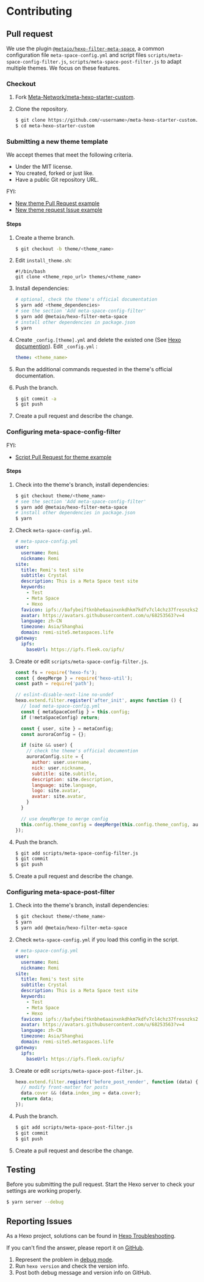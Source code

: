 # Contributing

## Pull request

We use the plugin [`@metaio/hexo-filter-meta-space`](https://www.npmjs.com/package/@metaio/hexo-filter-meta-space), a common configuration file `meta-space-config.yml` and script files `scripts/meta-space-config-filter.js`, `scripts/meta-space-post-filter.js` to adapt multiple themes. We focus on these features.

### Checkout

1. Fork [Meta-Network/meta-hexo-starter-custom](https://github.com/Meta-Network/meta-hexo-starter-custom).

2. Clone the repository.

    ``` bash
    $ git clone https://github.com/<username>/meta-hexo-starter-custom.git
    $ cd meta-hexo-starter-custom
    ```

### Submitting a new theme template

We accept themes that meet the following criteria.

- Under the MIT license.
- You created, forked or just like.
- Have a public Git repository URL.

FYI: 

- [New theme Pull Request example](https://github.com/Meta-Network/meta-hexo-starter-custom/pull/8)
- [New theme request Issue example](https://github.com/Meta-Network/meta-hexo-starter-custom/issues/7)

#### Steps

1. Create a theme branch.

    ``` bash
    $ git checkout -b theme/<theme_name>
    ```

2. Edit `install_theme.sh`:

    ```shell
    #!/bin/bash
    git clone <theme_repo_url> themes/<theme_name>
    ```

3. Install dependencies:

    ```bash
    # optional, check the theme's official documentation
    $ yarn add <theme_dependencies>
    # see the section 'Add meta-space-config-filter'
    $ yarn add @metaio/hexo-filter-meta-space 
    # install other dependencies in package.json
    $ yarn
    ```

4. Create `_config.[theme].yml` and delete the existed one (See [Hexo documention](https://hexo.io/docs/configuration#Alternate-Theme-Config)). Edit `_config.yml` :
    ```yaml
    theme: <theme_name>
    ```

5. Run the additional commands requested in the theme's official documentation.

6. Push the branch.

    ``` bash
    $ git commit -a
    $ git push
    ```

7. Create a pull request and describe the change.

### Configuring meta-space-config-filter

FYI: 

- [Script Pull Request for theme example](https://github.com/Meta-Network/meta-hexo-starter-custom/pull/3)

#### Steps

1. Check into the theme's branch, install dependencies:

    ``` bash
    $ git checkout theme/<theme_name>
    # see the section 'Add meta-space-config-filter'
    $ yarn add @metaio/hexo-filter-meta-space 
    # install other dependencies in package.json
    $ yarn
    ```

2. Check `meta-space-config.yml`.

    ```yaml
    # meta-space-config.yml
    user:
      username: Remi
      nickname: Remi
    site:
      title: Remi's test site
      subtitle: Crystal
      description: This is a Meta Space test site
      keywords:
        - Test
        - Meta Space
        - Hexo
      favicon: ipfs://bafybeiftknbhe6aainxnkdhkm7kdfv7cl4chz37fresnzks2cqwawfv6ki
      avatar: https://avatars.githubusercontent.com/u/68253563?v=4
      language: zh-CN
      timezone: Asia/Shanghai
      domain: remi-site5.metaspaces.life
    gateway:
      ipfs:
        baseUrl: https://ipfs.fleek.co/ipfs/
    ```

3. Create or edit `scripts/meta-space-config-filter.js`. 

    ```js
    const fs = require('hexo-fs');
    const { deepMerge } = require('hexo-util');
    const path = require('path');
    
    // eslint-disable-next-line no-undef
    hexo.extend.filter.register('after_init', async function () {
      // load meta-space-config.yml
      const { metaSpaceConfig } = this.config;
      if (!metaSpaceConfig) return;
    
      const { user, site } = metaConfig;
      const auroraConfig = {};
    
      if (site && user) {
        // check the theme's official documention
        auroraConfig.site = {
          author: user.username,
          nick: user.nickname,
          subtitle: site.subtitle,
          description: site.description,
          language: site.language,
          logo: site.avatar,
          avatar: site.avatar,
        }
      }
    
      // use deepMerge to merge config
      this.config.theme_config = deepMerge(this.config.theme_config, auroraConfig);
    });
    ```

4. Push the branch.

    ``` bash
    $ git add scripts/meta-space-config-filter.js
    $ git commit
    $ git push
    ```

5. Create a pull request and describe the change.

### Configuring meta-space-post-filter

1. Check into the theme's branch, install dependencies:

    ``` bash
    $ git checkout theme/<theme_name>
    $ yarn
    $ yarn add @metaio/hexo-filter-meta-space
    ```

2. Check `meta-space-config.yml` if you load this config in the script.

    ```yaml
    # meta-space-config.yml
    user:
      username: Remi
      nickname: Remi
    site:
      title: Remi's test site
      subtitle: Crystal
      description: This is a Meta Space test site
      keywords:
        - Test
        - Meta Space
        - Hexo
      favicon: ipfs://bafybeiftknbhe6aainxnkdhkm7kdfv7cl4chz37fresnzks2cqwawfv6ki
      avatar: https://avatars.githubusercontent.com/u/68253563?v=4
      language: zh-CN
      timezone: Asia/Shanghai
      domain: remi-site5.metaspaces.life
    gateway:
      ipfs:
        baseUrl: https://ipfs.fleek.co/ipfs/
    ```

3. Create or edit `scripts/meta-space-post-filter.js`.

    ```js
    hexo.extend.filter.register('before_post_render', function (data) {
      // modify front-matter for posts
      data.cover && (data.index_img = data.cover);
      return data;
    });
    ```

4. Push the branch.

    ``` bash
    $ git add scripts/meta-space-post-filter.js
    $ git commit
    $ git push
    ```

5. Create a pull request and describe the change.


## Testing

Before you submitting the pull request. Start the Hexo server to check your settings are working properly.

``` bash
$ yarn server --debug
```

## Reporting Issues

As a Hexo project, solutions can be found in [Hexo Troubleshooting](https://hexo.io/docs/troubleshooting.html).

If you can't find the answer, please report it on [GitHub](https://github.com/Meta-Network/meta-hexo-starter-custom/issues).
 
1. Represent the problem in [debug mode](https://hexo.io/docs/commands.html#Debug_mode).
2. Run `hexo version` and check the version info.
3. Post both debug message and version info on GitHub.
